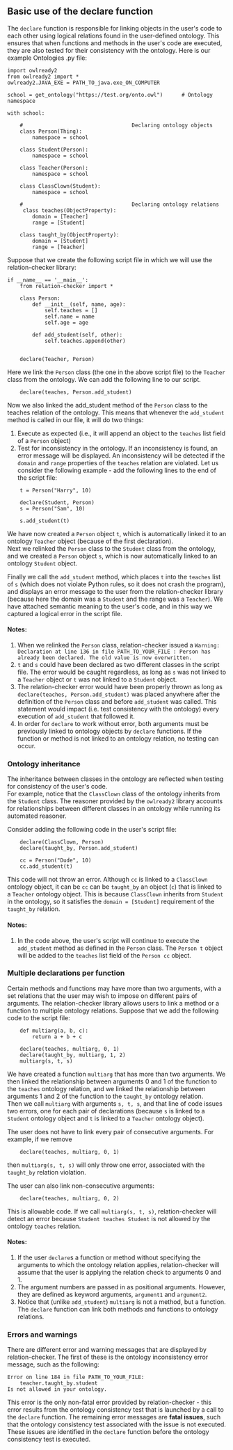 ## Basic use of the declare function

The `declare` function is responsible for linking objects in the user's code to each other using logical relations found in the user-defined ontology. This ensures that when functions and methods in the user's code are executed, they are also tested for their consistency with the ontology. Here is our example Ontologies .py file:

```
import owlready2
from owlready2 import *
owlready2.JAVA_EXE = PATH_TO_java.exe_ON_COMPUTER

school = get_ontology("https://test.org/onto.owl")      # Ontology namespace

with school:

    #                                   Declaring ontology objects
    class Person(Thing):
        namespace = school

    class Student(Person):
        namespace = school

    class Teacher(Person):
        namespace = school

    class ClassClown(Student):
        namespace = school
    
    #                                   Declaring ontology relations
     class teaches(ObjectProperty):
        domain = [Teacher]
        range = [Student]
    
    class taught_by(ObjectProperty):
        domain = [Student]
        range = [Teacher]
```

Suppose that we create the following script file in which we will use the relation-checker library:

```
if __name__ == '__main__':
    from relation-checker import *

    class Person:
        def __init__(self, name, age):
            self.teaches = []
            self.name = name
            self.age = age

        def add_student(self, other):
            self.teaches.append(other)
    

    declare(Teacher, Person)
```

Here we link the `Person` class (the one in the above script file) to the `Teacher` class from the ontology. We can add the following line to our script.

```
    declare(teaches, Person.add_student)
```

Now we also linked the add_student method of the `Person` class to the teaches relation of the ontology. This means that whenever the `add_student` method is called in our file, it will do two things:
1. Execute as expected (i.e., it will append an object to the `teaches` list field of a `Person` object)
2. Test for inconsistency in the ontology. If an inconsistency is found, an error message will be displayed.
An inconsistency will be detected if the `domain` and `range` properties of the `teaches` relation are violated. Let us consider the following example - add the following lines to the end of the script file:

```
    t = Person("Harry", 10)

    declare(Student, Person)
    s = Person("Sam", 10)

    s.add_student(t)
```

We have now created a `Person` object `t`, which is automatically linked it to an ontology `Teacher` object (because of the first declaration).<br/>
Next we relinked the `Person` class to the `Student` class from the ontology, and we created a `Person` object `s`, which is now automatically linked to an ontology `Student` object.

Finally we call the `add_student` method, which places `t` into the `teaches` list of `s` (which does not violate Python rules, so it does not crash the program), and displays an error message to the user from the relation-checker library (because here the domain was a `Student` and the range was a `Teacher`). We have attached semantic meaning to the user's code, and in this way we captured a logical error in the script file.

#### **Notes:**
1. When we relinked the `Person` class, relation-checker issued a `Warning: Declaration at line 136 in file PATH_TO_YOUR_FILE :
	  Person has already been declared. The old value is now overwritten.`
2. `t` and `s` could have been declared as two different classes in the script file. The error would be caught regardless, as long as `s` was not linked to a `Teacher` object or `t` was not linked to a `Student` object.
3. The relation-checker error would have been properly thrown as long as `declare(teaches, Person.add_student)` was placed anywhere after the definition of the `Person` class and before `add_student` was called. This statement would impact (i.e. test consistency with the ontology) every execution of `add_student` that followed it.
4. In order for `declare` to work without error, both arguments must be previously linked to ontology objects by `declare` functions. If the function or method is not linked to an ontology relation, no testing can occur.


### **Ontology inheritance**

The inheritance between classes in the ontology are reflected when testing for consistency of the user's code.<br/>
For example, notice that the `ClassClown` class of the ontology inherits from the `Student` class. The reasoner provided by the `owlready2` library accounts for relationships between different classes in an ontology while running its automated reasoner.

Consider adding the following code in the user's script file:

```
    declare(ClassClown, Person)
    declare(taught_by, Person.add_student)

    cc = Person("Dude", 10)
    cc.add_student(t)
```

This code will not throw an error. Although `cc` is linked to a `ClassClown` ontology object, it can be `cc` can be `taught_by` an object (`c`) that is linked to a `Teacher` ontology object. This is because `ClassClown` inherits from `Student` in the ontology, so it satisfies the `domain = [Student]` requirement of the `taught_by` relation.

#### **Notes:**
1. In the code above, the user's script will continue to execute the `add_student` method as defined in the `Person` class. The `Person t` object will be added to the `teaches` list field of the `Person cc` object.


### **Multiple declarations per function**

Certain methods and functions may have more than two arguments, with a set relations that the user may wish to impose on different pairs of arguments. The relation-checker library allows users to link a method or a function to multiple ontology relations. Suppose that we add the following code to the script file:

```
    def multiarg(a, b, c):
        return a + b + c
    
    declare(teaches, multiarg, 0, 1)
    declare(taught_by, multiarg, 1, 2)
    multiarg(s, t, s)
```

We have created a function `multiarg` that has more than two arguments. We then linked the relationship between arguments 0 and 1 of the function to the `teaches` ontology relation, and we linked the relationship between arguments 1 and 2 of the function to the `taught_by` ontology relation.<br/>
Then we call `multiarg` with arguments `s, t, s`, and that line of code issues two errors, one for each pair of declarations (because `s` is linked to a `Student` ontology object and `t` is linked to a `Teacher` ontology object).

The user does not have to link every pair of consecutive arguments. For example, if we remove

```
    declare(teaches, multiarg, 0, 1)
```

then `multiarg(s, t, s)` will only throw one error, associated with the `taught_by` relation violation.

The user can also link non-consecutive arguments:

```
    declare(teaches, multiarg, 0, 2)
```

This is allowable code. If we call `multiarg(s, t, s)`, relation-checker will detect an error because `Student teaches Student` is not allowed by the ontology `teaches` relation.

#### **Notes:**
1. If the user `declare`s a function or method without specifying the arguments to which the ontology relation applies, relation-checker will assume that the user is applying the relation check to arguments 0 and 1.
2. The argument numbers are passed in as positional arguments. However, they are defined as keyword arguments, `argument1` and `argument2`.
3. Notice that (unlike `add_student`) `multiarg` is not a method, but a function. The `declare` function can link both methods and functions to ontology relations.


### **Errors and warnings**

There are different error and warning messages that are displayed by relation-checker. The first of these is the ontology inconsistency error message, such as the following:

```
Error on line 184 in file PATH_TO_YOUR_FILE:
	teacher.taught_by.student
Is not allowed in your ontology.
```

This error is the only non-fatal error provided by relation-checker - this error results from the ontology consistency test that is launched by a call to the `declare` function. The remaining error messages are **fatal issues**, such that the ontology consistency test associated with the issue is not executed. These issues are identified in the `declare` function before the ontology consistency test is executed.
